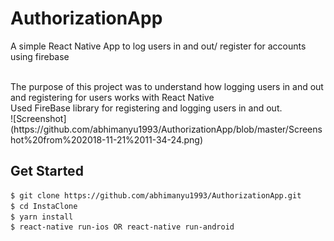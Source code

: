 # AuthorizationApp
A simple React Native App to log users in and out/ register for accounts using firebase

<br />
The purpose of this project was to understand how logging users in and out and registering for users works with React Native
<br />
Used FireBase library for registering and logging users in and out.
<br />
![Screenshot](https://github.com/abhimanyu1993/AuthorizationApp/blob/master/Screenshot%20from%202018-11-21%2011-34-24.png)

## Get Started

```sh
$ git clone https://github.com/abhimanyu1993/AuthorizationApp.git
$ cd InstaClone
$ yarn install
$ react-native run-ios OR react-native run-android
